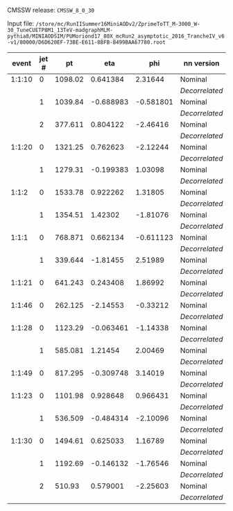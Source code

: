 CMSSW release: `CMSSW_8_0_30`

Input file: `/store/mc/RunIISummer16MiniAODv2/ZprimeToTT_M-3000_W-30_TuneCUETP8M1_13TeV-madgraphMLM-pythia8/MINIAODSIM/PUMoriond17_80X_mcRun2_asymptotic_2016_TrancheIV_v6-v1/80000/D6D620EF-73BE-E611-8BFB-B499BAA67780.root`

| event | jet # | pt | eta | phi | nn version | `binarized_score_top` | `binarized_score_w` | `flavor_score_bb_no_gluon` | `raw_score_qcd` | `Top_bcq` | `Top_bqq` | `Top_bc` | `Top_bq` | `W_cq` | `W_qq` | `Z_bb` | `Z_cc` | `Z_qq` | `H_bb` | `H_cc` | `H_qqqq` | `QCD_bb` | `QCD_cc` | `QCD_b` | `QCD_c` | `QCD_others` |
| --- | --- | --- | --- | --- | --- | --- | --- | --- | --- | --- | --- | --- | --- | --- | --- | --- | --- | --- | --- | --- | --- | --- | --- | --- | --- | --- |
| 1:1:10 | 0 | 1098.02 | 0.641384 | 2.31644 |  Nominal  | 0.999978 | 0.0293433 | 0.716217 | 2.17278e-05 | 0.101902 | 0.897975 | 5.61873e-06 | 3.69937e-05 | 3.20298e-07 | 3.36541e-07 | 1.42309e-05 | 2.63374e-07 | 8.63771e-07 | 4.25419e-05 | 5.03617e-07 | 5.25473e-09 | 1.65883e-05 | 4.78508e-07 | 4.63516e-06 | 1.24967e-08 | 1.32847e-08 | 
|  |  |  |  |  | _Decorrelated_ | 0.955008 | 0.677688 | 0.876954 | 0.0209105 | 0.221014 | 0.222834 | 0.00575954 | 0.0258623 | 0.0326289 | 0.0113373 | 0.13615 | 0.0138201 | 0.0223123 | 0.263695 | 0.0213719 | 0.00230416 | 0.0113429 | 0.0014856 | 0.007587 | 0.000184547 | 0.000310481 | 
|    | 1 | 1039.84 | -0.688983 | -0.581801 |  Nominal  | 0.0543774 | 0.117334 | 0.0523001 | 0.00223328 | 7.96149e-05 | 4.88081e-05 | 8.17949e-05 | 0.00016766 | 0.000151439 | 0.000145433 | 5.8199e-05 | 0.000712659 | 0.001763 | 0.0521027 | 0.942232 | 0.000223306 | 4.18154e-05 | 0.000392183 | 0.000119671 | 0.000341924 | 0.00133768 | 
|  |  |  |  |  | _Decorrelated_ | 0.0698107 | 0.313253 | 0.321824 | 0.219032 | 0.00678728 | 0.00965104 | 0.00209733 | 0.00602265 | 0.0551587 | 0.0447504 | 0.0461329 | 0.0282824 | 0.117621 | 0.197455 | 0.265997 | 0.0010124 | 0.00362462 | 0.0176076 | 0.00572823 | 0.0131369 | 0.178934 | 
|    | 2 | 377.611 | 0.804122 | -2.46416 |  Nominal  | 0.000367288 | 0.00490994 | 0.00172023 | 0.976794 | 0.000200247 | 0.000158649 | 0.000815787 | 0.00264397 | 0.00209994 | 0.00271972 | 6.7334e-05 | 0.000504119 | 0.00171162 | 0.00163206 | 0.0088907 | 0.00176183 | 0.00487803 | 0.103238 | 0.019615 | 0.068687 | 0.780376 | 
|  |  |  |  |  | _Decorrelated_ | 0.000639737 | 0.00819195 | 0.000950471 | 0.98069 | 0.000379096 | 0.000248689 | 0.000514171 | 0.00137692 | 0.00360076 | 0.00449936 | 0.000270425 | 0.000533651 | 0.00233645 | 0.000667349 | 0.00447963 | 0.000403447 | 0.00697533 | 0.130115 | 0.0126151 | 0.0562454 | 0.774739 | 
| 1:1:20 | 0 | 1321.25 | 0.762623 | -2.12244 |  Nominal  | 0.999259 | 0.0432046 | 0.230523 | 0.00074015 | 0.476148 | 0.521892 | 0.000289637 | 0.000481173 | 1.69884e-05 | 1.64335e-05 | 2.4646e-05 | 8.97714e-06 | 3.48099e-05 | 0.000233549 | 0.00011272 | 8.04417e-07 | 0.000488572 | 0.000106742 | 3.99455e-05 | 7.24891e-06 | 9.76423e-05 | 
|  |  |  |  |  | _Decorrelated_ | 0.989728 | 0.473743 | 0.822782 | 0.00898202 | 0.546929 | 0.318538 | 0.00321716 | 0.00510365 | 0.00530373 | 0.002782 | 0.0222644 | 0.00287951 | 0.00477169 | 0.0707915 | 0.00818161 | 0.000255047 | 0.00448484 | 0.0019372 | 0.000879097 | 0.00020558 | 0.0014753 | 
|    | 1 | 1279.31 | -0.199383 | 1.03098 |  Nominal  | 0.996305 | 0.299222 | 0.0129401 | 0.0036486 | 0.279869 | 0.703914 | 0.000476284 | 0.00540206 | 0.000488493 | 0.00106941 | 8.68981e-06 | 0.000167428 | 0.0038889 | 5.42767e-05 | 0.000987008 | 2.60767e-05 | 4.51777e-05 | 0.00063014 | 5.11315e-05 | 0.000160365 | 0.00276179 | 
|  |  |  |  |  | _Decorrelated_ | 0.156056 | 0.456189 | 0.0176718 | 0.14904 | 0.0081863 | 0.0193732 | 0.000313968 | 0.00192322 | 0.0333801 | 0.0916459 | 0.000217597 | 0.012903 | 0.509691 | 0.00498652 | 0.12734 | 0.0409992 | 0.000416593 | 0.0128788 | 0.00137059 | 0.00746953 | 0.126905 | 
| 1:1:2 | 0 | 1533.78 | 0.922262 | 1.31805 |  Nominal  | 0.999486 | 0.030296 | 0.815993 | 0.00051228 | 0.655824 | 0.340413 | 0.00017222 | 0.000151003 | 1.21936e-05 | 3.81134e-06 | 0.000415059 | 3.73549e-05 | 2.07312e-05 | 0.00235904 | 7.59246e-05 | 3.60196e-06 | 0.000386195 | 2.19775e-05 | 9.15191e-05 | 1.82995e-06 | 1.07585e-05 | 
|  |  |  |  |  | _Decorrelated_ | 0.976293 | 0.964335 | 0.889184 | 0.00408703 | 0.104885 | 0.0634275 | 0.00133165 | 0.00281373 | 0.0986483 | 0.0118583 | 0.445549 | 0.0582305 | 0.0180733 | 0.174561 | 0.014965 | 0.00156958 | 0.00195381 | 0.000719314 | 0.0011958 | 7.16277e-05 | 0.000146478 | 
|    | 1 | 1354.51 | 1.42302 | -1.81076 |  Nominal  | 0.992206 | 0.00945676 | 0.019122 | 0.00765547 | 0.435231 | 0.539313 | 0.0024324 | 0.0137407 | 4.28864e-05 | 3.02007e-05 | 3.8043e-06 | 1.47292e-05 | 0.000102561 | 0.000170271 | 0.00125911 | 3.9926e-06 | 0.000117628 | 0.00070604 | 0.000201254 | 0.00030255 | 0.006328 | 
|  |  |  |  |  | _Decorrelated_ | 0.791994 | 0.400731 | 0.0194951 | 0.149706 | 0.202944 | 0.367069 | 0.000993447 | 0.00472394 | 0.0372634 | 0.062845 | 0.000890769 | 0.00872231 | 0.0971494 | 0.00322857 | 0.0487541 | 0.0157091 | 0.000507361 | 0.00995047 | 0.00189282 | 0.00655696 | 0.130799 | 
| 1:1:1 | 0 | 768.871 | 0.662134 | -0.611123 |  Nominal  | 0.990136 | 0.0189394 | 0.19408 | 0.00495754 | 0.104462 | 0.393188 | 0.0316063 | 0.457723 | 5.29641e-05 | 4.27412e-05 | 2.45975e-05 | 1.91608e-05 | 0.000133193 | 0.00243651 | 0.00524311 | 0.000111005 | 0.00144638 | 0.00140456 | 0.00147126 | 0.00015459 | 0.000480754 | 
|  |  |  |  |  | _Decorrelated_ | 0.93699 | 0.414744 | 0.270601 | 0.0437188 | 0.221581 | 0.428537 | 0.0238986 | 0.163515 | 0.0150942 | 0.0158873 | 0.00629111 | 0.00338056 | 0.0169045 | 0.0238039 | 0.0340211 | 0.00336729 | 0.0110665 | 0.0139668 | 0.00828001 | 0.00163444 | 0.00877098 | 
|    | 1 | 339.644 | -1.81455 | 2.51989 |  Nominal  | 0.00114079 | 0.0197243 | 0.116275 | 0.798668 | 0.00054065 | 0.000371506 | 0.00581331 | 0.0565806 | 0.0107247 | 0.00534542 | 0.0217602 | 0.00254787 | 0.00598886 | 0.084585 | 0.00703965 | 3.45313e-05 | 0.00334703 | 0.0106777 | 0.218387 | 0.0997407 | 0.466515 | 
|  |  |  |  |  | _Decorrelated_ | 0.0782681 | 0.0502905 | 0.416369 | 0.384859 | 0.0161268 | 0.0165531 | 0.0305494 | 0.117361 | 0.0125668 | 0.00781287 | 0.0386525 | 0.00489675 | 0.0157081 | 0.287228 | 0.0670359 | 0.000649745 | 0.0607711 | 0.0389654 | 0.0663942 | 0.0242678 | 0.19446 | 
| 1:1:21 | 0 | 641.243 | 0.243408 | 1.86992 |  Nominal  | 0.834901 | 0.0572509 | 0.37191 | 0.012802 | 0.0524587 | 0.0122802 | 0.188985 | 0.221147 | 0.000663676 | 0.000113756 | 0.00184604 | 0.00429218 | 0.0005938 | 0.191913 | 0.310129 | 0.00277543 | 0.00322987 | 0.00809037 | 0.000750304 | 0.000437413 | 0.000293998 | 
|  |  |  |  |  | _Decorrelated_ | 0.2936 | 0.198507 | 0.203274 | 0.245967 | 0.0788062 | 0.0234248 | 0.0623605 | 0.0751513 | 0.0543775 | 0.00654168 | 0.0268569 | 0.0348682 | 0.00572946 | 0.112995 | 0.267307 | 0.00561426 | 0.058103 | 0.135331 | 0.0248746 | 0.0114302 | 0.0162285 | 
| 1:1:46 | 0 | 262.125 | -2.14553 | -0.33212 |  Nominal  | 0.00487262 | 0.0204482 | 0.230224 | 0.516577 | 0.00148898 | 0.00104043 | 0.0426147 | 0.251726 | 0.00973986 | 0.0010437 | 0.0393545 | 0.00390968 | 0.00124967 | 0.119749 | 0.0114901 | 1.67194e-05 | 0.0169545 | 0.029648 | 0.338146 | 0.0714448 | 0.0603839 | 
|  |  |  |  |  | _Decorrelated_ | 0.0698254 | 0.133126 | 0.123359 | 0.449213 | 0.016859 | 0.0168621 | 0.0295582 | 0.108537 | 0.0369509 | 0.032035 | 0.0148999 | 0.0148307 | 0.0457346 | 0.0730201 | 0.160752 | 0.000747172 | 0.0150065 | 0.0773031 | 0.0217976 | 0.0424788 | 0.292627 | 
| 1:1:28 | 0 | 1123.29 | -0.063461 | -1.14338 |  Nominal  | 0.0217216 | 0.117203 | 0.0870791 | 0.405761 | 0.00892232 | 8.71484e-05 | 0.276512 | 0.00913865 | 0.0536355 | 0.000234641 | 0.0361716 | 0.113793 | 0.000168122 | 0.0204516 | 0.0740728 | 0.00105142 | 0.0479253 | 0.351469 | 0.0021203 | 0.00407736 | 0.000168616 | 
|  |  |  |  |  | _Decorrelated_ | 0.328667 | 0.103459 | 0.157641 | 0.308191 | 0.113497 | 0.037385 | 0.0613219 | 0.0423715 | 0.0350109 | 0.00055356 | 0.0207181 | 0.0299371 | 0.000633007 | 0.0895506 | 0.251096 | 0.00973419 | 0.0858021 | 0.182023 | 0.0279014 | 0.0109942 | 0.00146964 | 
|    | 1 | 585.081 | 1.21454 | 2.00469 |  Nominal  | 0.627599 | 0.0228176 | 0.911218 | 0.0385145 | 0.0379174 | 0.0269901 | 0.0451024 | 0.0690786 | 0.000424254 | 0.000475075 | 0.0114032 | 0.000485319 | 0.000682586 | 0.730633 | 0.0332989 | 0.00499476 | 0.0304281 | 0.00290931 | 0.00445838 | 0.00017352 | 0.000545226 | 
|  |  |  |  |  | _Decorrelated_ | 0.615466 | 0.340771 | 0.436288 | 0.186231 | 0.14803 | 0.150042 | 0.00844147 | 0.0314516 | 0.0421958 | 0.0540712 | 0.0470263 | 0.0116293 | 0.0558988 | 0.169855 | 0.0823642 | 0.0127635 | 0.148737 | 0.0178374 | 0.00725553 | 0.00219079 | 0.0102102 | 
| 1:1:49 | 0 | 817.295 | -0.309748 | 3.14019 |  Nominal  | 0.995392 | 0.483814 | 0.633505 | 0.00443152 | 0.492484 | 0.464771 | 0.00398606 | 0.0141797 | 0.00271047 | 0.00144314 | 0.00947522 | 0.00167515 | 0.00174779 | 0.00211018 | 0.000595696 | 0.000390483 | 0.0025142 | 0.00132263 | 0.000356841 | 4.92699e-05 | 0.000188579 | 
|  |  |  |  |  | _Decorrelated_ | 0.788688 | 0.378502 | 0.524315 | 0.130318 | 0.253093 | 0.233299 | 0.0151051 | 0.0476172 | 0.0485037 | 0.0308622 | 0.1185 | 0.0104088 | 0.0214841 | 0.0603375 | 0.0215233 | 0.00894812 | 0.0986804 | 0.0139731 | 0.0100302 | 0.00131463 | 0.00631978 | 
| 1:1:23 | 0 | 1101.98 | 0.928648 | 0.966431 |  Nominal  | 0.992797 | 0.011742 | 0.885405 | 0.00437356 | 0.126032 | 0.476763 | 0.0538037 | 0.194035 | 2.58664e-05 | 2.60983e-05 | 0.000208944 | 1.95867e-05 | 5.45589e-05 | 0.131945 | 0.0127111 | 1.76482e-06 | 0.00241114 | 0.000202532 | 0.001479 | 5.26661e-05 | 0.000228226 | 
|  |  |  |  |  | _Decorrelated_ | 0.964507 | 0.277638 | 0.758519 | 0.0264377 | 0.358634 | 0.359807 | 0.0249564 | 0.0760579 | 0.00609921 | 0.00406205 | 0.0379967 | 0.00214397 | 0.00568301 | 0.0861262 | 0.0109339 | 0.00106215 | 0.011455 | 0.00216395 | 0.00766844 | 0.00066772 | 0.0044826 | 
|    | 1 | 536.509 | -0.484314 | -2.10096 |  Nominal  | 0.956527 | 0.388508 | 0.115907 | 0.00709076 | 0.0667422 | 0.0892753 | 0.115224 | 0.503715 | 0.00439596 | 0.000109108 | 0.00051455 | 0.0046765 | 0.000241086 | 0.0249442 | 0.182422 | 0.000649671 | 0.000426923 | 0.00244352 | 0.00278293 | 0.0012685 | 0.000168879 | 
|  |  |  |  |  | _Decorrelated_ | 0.75794 | 0.644018 | 0.131445 | 0.0694658 | 0.113683 | 0.103829 | 0.0546429 | 0.316372 | 0.122609 | 0.00306392 | 0.00926739 | 0.0292598 | 0.00271857 | 0.0274938 | 0.144184 | 0.00341135 | 0.00869122 | 0.0310165 | 0.0184416 | 0.00883917 | 0.00247739 | 
| 1:1:30 | 0 | 1494.61 | 0.625033 | 1.16789 |  Nominal  | 0.482431 | 0.0126805 | 0.00282928 | 0.496728 | 0.20544 | 0.257565 | 0.00391634 | 0.0224804 | 0.00300035 | 0.00337928 | 0.00035959 | 0.000389778 | 0.00272552 | 0.0010578 | 0.002435 | 0.000522529 | 0.320205 | 0.0681685 | 0.0444477 | 0.00557899 | 0.058328 | 
|  |  |  |  |  | _Decorrelated_ | 0.12078 | 0.045289 | 0.0398824 | 0.77491 | 0.0446432 | 0.0618075 | 0.00239603 | 0.0145441 | 0.0137462 | 0.0230136 | 0.00424992 | 0.00116021 | 0.0108348 | 0.0285541 | 0.0136446 | 0.00649576 | 0.563232 | 0.0575616 | 0.114379 | 0.00740443 | 0.0323335 | 
|    | 1 | 1192.69 | -0.146132 | -1.76546 |  Nominal  | 0.999833 | 0.0962197 | 0.636731 | 0.000163553 | 0.428766 | 0.550645 | 0.00212799 | 0.017983 | 1.20169e-05 | 5.39556e-06 | 0.000199851 | 6.45221e-07 | 2.03848e-06 | 8.88838e-05 | 5.30565e-07 | 5.29829e-06 | 8.67311e-05 | 1.0359e-06 | 7.45142e-05 | 1.06886e-07 | 1.16505e-06 | 
|  |  |  |  |  | _Decorrelated_ | 0.868171 | 0.380493 | 0.601438 | 0.0904028 | 0.236065 | 0.359289 | 0.0172871 | 0.0776006 | 0.02626 | 0.0292643 | 0.107045 | 0.00244091 | 0.0113505 | 0.0381152 | 0.00335092 | 0.00152906 | 0.0486647 | 0.00368719 | 0.0302371 | 0.0011046 | 0.00670923 | 
|    | 2 | 510.93 | 0.579001 | -2.25603 |  Nominal  | 4.59833e-06 | 0.00118623 | 4.36356e-05 | 0.997194 | 1.4041e-06 | 3.18135e-06 | 1.48608e-05 | 0.000311839 | 0.000432841 | 0.000751466 | 4.90961e-06 | 5.99126e-05 | 0.000770052 | 3.86261e-05 | 0.000415259 | 1.7726e-06 | 0.000398577 | 0.026703 | 0.00456859 | 0.0380243 | 0.927499 | 
|  |  |  |  |  | _Decorrelated_ | 0.0026166 | 0.0680611 | 0.00105518 | 0.881111 | 0.000966569 | 0.00134499 | 0.000484394 | 0.00201965 | 0.0230933 | 0.0412558 | 0.000379348 | 0.00285242 | 0.0341485 | 0.000564625 | 0.00969727 | 0.0020816 | 0.001304 | 0.0482508 | 0.00722303 | 0.0523373 | 0.771996 | 
